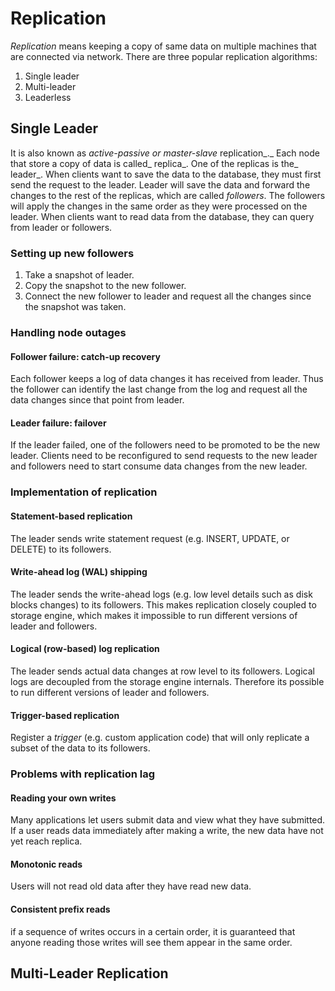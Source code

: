 # Replication

_Replication_ means keeping a copy of same data on multiple machines that are connected via network. There are three popular replication algorithms:

1. Single leader
2. Multi-leader
3. Leaderless

## Single Leader

It is also known as _active-passive or_ _master-slave_ replication_._ Each node that store a copy of data is called_ replica_. One of the replicas is the_ leader_. When clients want to save the data to the database, they must first send the request to the leader. Leader will save the data and forward the changes to the rest of the replicas, which are called _followers_. The followers will apply the changes in the same order as they were processed on the leader. When clients want to read data from the database, they can query from leader or followers.

### Setting up new followers

1. Take a snapshot of leader.
2. Copy the snapshot to the new follower.
3. Connect the new follower to leader and request all the changes since the snapshot was taken.

### Handling node outages

#### Follower failure: catch-up recovery

Each follower keeps a log of data changes it has received from leader. Thus the follower can identify the last change from the log and request all the data changes since that point from leader.

#### Leader failure: failover

If the leader failed, one of the followers need to be promoted to be the new leader. Clients need to be reconfigured to send requests to the new leader and followers need to start consume data changes from the new leader.

### Implementation of replication

#### Statement-based replication

The leader sends write statement request \(e.g. INSERT, UPDATE, or DELETE\) to its followers.

#### Write-ahead log \(WAL\) shipping

The leader sends the write-ahead logs \(e.g. low level details such as disk blocks changes\) to its followers. This makes replication closely coupled to storage engine, which makes it impossible to run different versions of leader and followers.

#### Logical \(row-based\) log replication

The leader sends actual data changes at row level to its followers. Logical logs are decoupled from the storage engine internals. Therefore its possible to run different versions of leader and followers.

#### Trigger-based replication

Register a _trigger_ \(e.g. custom application code\) that will only replicate a subset of the data to its followers.

### Problems with replication lag

#### Reading your own writes

Many applications let users submit data and view what they have submitted. If a user reads data immediately after making a write, the new data have not yet reach replica.

#### Monotonic reads

Users will not read old data after they have read new data.

#### Consistent prefix reads

if a sequence of writes occurs in a certain order, it is guaranteed that anyone reading those writes will see them appear in the same order.

## Multi-Leader Replication





